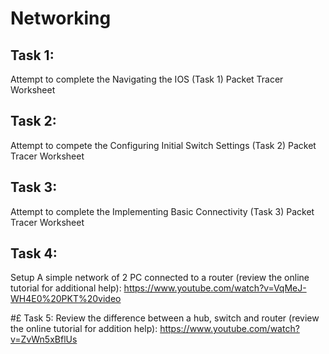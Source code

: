 # Networking


## Task 1:
Attempt to complete the Navigating the IOS (Task 1) Packet Tracer Worksheet


## Task 2:
Attempt to compete the Configuring Initial Switch Settings (Task 2) Packet Tracer Worksheet


## Task 3:
Attempt to complete the Implementing Basic Connectivity (Task 3) Packet Tracer Worksheet


## Task 4:
Setup A simple network of 2 PC connected to a router (review the online tutorial for additional help): https://www.youtube.com/watch?v=VqMeJ-WH4E0%20PKT%20video


#£ Task 5:
Review the difference between a hub, switch and router (review the online tutorial for addition help): https://www.youtube.com/watch?v=ZvWn5xBflUs
 
